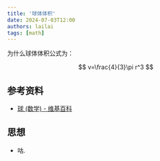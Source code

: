 ```yaml
---
title: '球体体积'
date: 2024-07-03T12:00
authors: lailai
tags: [math]
---
```


为什么球体体积公式为：

$$
v=\frac{4}{3}\pi r^3
$$

<!-- truncate -->

## 参考资料

- [球 (数学) - 维基百科](<https://zh.wikipedia.org/wiki/球_(数学)>)

## 思想

- 咕.
